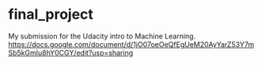 # final_project
My submission for the Udacity intro to Machine Learning.
https://docs.google.com/document/d/1jO07oeOeQfEgUeM20AyYarZ53Y7mSb5kGmIu8hY0CGY/edit?usp=sharing